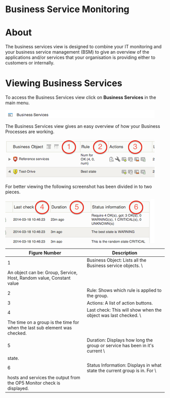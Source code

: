 # Business Service Monitoring

# About

The business services view is designed to combine your IT monitoring and your business service management (BSM) to give an overview of the applications and/or services that your organisation is providing either to customers or internally.

# Viewing Business Services

To access the Business Services view click on **Business Services** in the main menu.

![](attachments/16482326/16679247.png)

The Business Services view gives an easy overview of how your Business Processes are working.

![](attachments/16482326/16679248.png)

For better viewing the following screenshot has been divided in to two pieces.

![](attachments/16482326/16679261.png)

| **Figure Number** | **Description** |
| ----- | ----- |
| 1 | Business Object: Lists all the Business service objects. \
An object can be: Group, Service, Host, Random value, Constant value |
| 2 | Rule: Shows which rule is applied to the group. |
| 3 | Actions: A list of action buttons. |
| 4 | Last check: This will show when the object was last checked. \
The time on a group is the time for when the last sub element was checked. |
| 5 | Duration: Displays how long the group or service has been in it's current \
state. |
| 6 | Status Information: Displays in what state the current group is in. For \
hosts and services the output from the OP5 Monitor check is displayed. |
